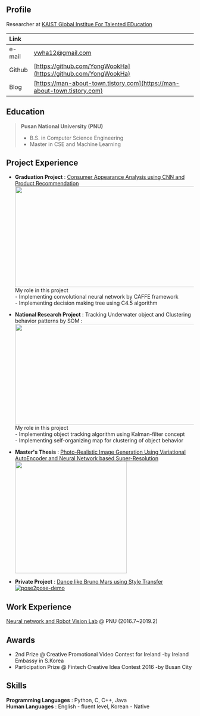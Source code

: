 ## Profile

Researcher at [KAIST Global Institue For Talented EDucation](http://gifted.kaist.ac.kr/)

|Link | |
|:----------|:--------------------------------------------------------------------------|
|e-mail | ywha12@gmail.com |
| Github | [https://github.com/YongWookHa](https://github.com/YongWookHa) |
|Blog | [https://man-about-town.tistory.com](https://man-about-town.tistory.com) |

## Education

>  **Pusan National University (PNU)**
>  * B.S. in Computer Science Engineering
>  * Master in CSE and Machine Learning

## Project Experience

- <b>Graduation Project</b> : [Consumer Appearance Analysis using CNN and Product Recommendation](https://docs.google.com/document/d/1qZqBvD-krvwL3C6pupa9SHBwrXVaOJpDew5K0vDpO1s/edit?usp=sharing) <br/>  <img  src="https://github.com/YongWookHa/yongwookha.github.io/blob/master/graduation_project.png?raw=true"  width="700"  height="270"><br/> My role in this project<br/> - Implementing convolutional neural network by CAFFE framework <br/> - Implementing decision making tree using C4.5 algorithm

- <b>National Research Project</b> : Tracking Underwater object and Clustering behavior patterns by SOM : <br/><img  src="https://user-images.githubusercontent.com/12293076/51790000-eb893f80-21d2-11e9-8cbb-85a5e7caf225.png"  width="700"  height="270"><br/> My role in this project<br/> - Implementing object tracking algorithm using Kalman-filter concept <br/> - Implementing self-organizing map for clustering of object behavior

- <b>Master's Thesis</b> : [Photo-Realistic Image Generation Using Variational AutoEncoder and Neural Network based Super-Resolution](https://yongwookha.github.io/hayongwook-masterpaper/)<br/><img  src="https://github.com/YongWookHa/yongwookha.github.io/blob/master/generated_faces.png?raw=true"  width="300"  height="300">

- <b>Private Project</b> : [Dance like Bruno Mars using Style Transfer](https://github.com/YongWookHa/pose2pose)<br/>[![pose2pose-demo](http://img.youtube.com/vi/Nc0LNrzDeXQ/0.jpg)](https://youtu.be/Nc0LNrzDeXQ)

## Work Experience

[Neural network and Robot Vision Lab](http://harmony.cs.pusan.ac.kr/~wiki/index.php/%EB%8C%80%EB%AC%B8) @ PNU (2016.7~2019.2)

## Awards

* 2nd Prize @ Creative Promotional Video Contest for Ireland -by Ireland Embassy in S.Korea
* Participation Prize @ Fintech Creative Idea Contest 2016 -by Busan City

  
## Skills

**Programming Languages** : Python, C, C++, Java <br/>
**Human Languages** : English - fluent level, Korean - Native
